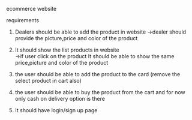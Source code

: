  ecommerce website 

 requirements

 1. Dealers should be able to add the product in  website
    ->dealer should provide the picture,price and color of the product

 2. It should  show the list products in  website  
    ->if user click on the product It should be  able to show the same price,picture and color of the product

 3. the user should be able to add the product to the card (remove the select product in cart also) 

 4. the user should be able to buy the product from the cart and for now only cash on delivery option is there

 5. It should have login/sign up page  
    
